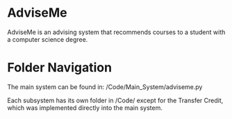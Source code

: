 # AdviseMe
AdviseMe is an advising system that recommends courses to a student with a computer science degree.

# Folder Navigation
The main system can be found in:
/Code/Main_System/adviseme.py

Each subsystem has its own folder in /Code/ except for the Transfer Credit, which was implemented directly into the main system.


